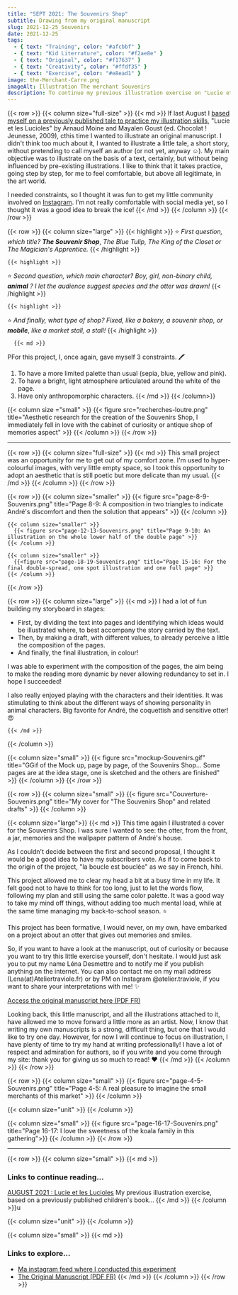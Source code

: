 ```yaml
---
title: "SEPT 2021: The Souvenirs Shop"
subtitle: Drawing from my original manuscript
slug: 2021-12-25_Souvenirs
date: 2021-12-25
tags:
  - { text: "Training", color: "#afcbbf" }
  - { text: "Kid Literrature", color: "#f2ae8e" }
  - { text: "Original", color: "#f17637" }
  - { text: "Creativity", color: "#ffdf35" }
  - { text: "Exercise", color: "#e8ead1" }
image: the-Merchant-Carre.png
imageAlt: Illustration The merchant Souvenirs
description: To continue my previous illustration exercise on "Lucie et les Lucioles", I took the initiative to illustrate a small manuscript, this time fictional. With the help of my subscribers, I created a short story...
---
```


{{< row >}}
  {{< column size="full-size" >}}
     {{< md >}}
If last August I [based myself on a previously published tale to practice my illustration skills](https://ateliertraviole.fr/en/blog/2021-12-20_lucie/), "Lucie et les Lucioles" by Arnaud Moine and Mayalen Goust (ed. Chocolat ! Jeunesse, 2009), cthis time I wanted to illustrate an original manuscript. I didn't think too much about it, I wanted to illustrate a little tale, a short story, without pretending to call myself an author (or not yet, anyway ☺️). My main objective was to illustrate on the basis of a text, certainly, but without being influenced by pre-existing illustrations. I like to think that it takes practice, going step by step, for me to feel comfortable, but above all legitimate, in the art world.

I needed constraints, so I thought it was fun to get my little community involved on [Instagram](https://www.instagram.com/atelier.traviole/ "Léna Desmettre 🍓 Instagram"). I'm not really comfortable with social media yet, so I thought it was a good idea to break the ice!
     {{< /md >}}
  {{< /column >}}
{{< /row >}}

{{< row >}}
  {{< column size="large" >}}
    {{< highlight >}}
⭐ *First question, which title?* ***The Souvenir Shop***, *The Blue Tulip, The King of the Closet or The Magician's Apprentice.*
    {{< /highlight >}}


    {{< highlight >}}
⭐ *Second question, which main character? Boy, girl, non-binary child,* ***animal*** *? I let the audience suggest species and the otter was drawn!*
    {{< /highlight >}}


    {{< highlight >}}
⭐ *And finally, what type of shop? Fixed, like a bakery, a souvenir shop, or* ***mobile***, *like a market stall, a stall!*
    {{< /highlight >}}

      {{< md >}}
PFor this project, I, once again, gave myself 3 constraints. 🖍️

1. To have a more limited palette than usual (sepia, blue, yellow and pink).
2. To have a bright, light atmosphere articulated around the white of the page.
3. Have only anthropomorphic characters.
      {{< /md >}}
  {{< /column>}}

  {{< column size ="small" >}}
    {{< figure src="recherches-loutre.png" title="Aesthetic research for the creation of the Souvenirs Shop, I immediately fell in love with the cabinet of curiosity or antique shop of memories aspect" >}}
  {{< /column >}}
{{< /row >}}

---

{{< row >}}
  {{< column size="full-size" >}}
    {{< md >}}
This small project was an opportunity for me to get out of my comfort zone. I'm used to hyper-colourful images, with very little empty space, so I took this opportunity to adopt an aesthetic that is still poetic but more delicate than my usual.
    {{< /md >}}
  {{< /column >}}
{{< /row >}}

{{< row >}}
    {{< column size="smaller" >}}
      {{< figure src="page-8-9-Souvenirs.png" title="Page 8-9: A composition in two triangles to indicate André's discomfort and then the solution that appears" >}}
    {{< /column >}}

    {{< column size="smaller" >}}
      {{< figure src="page-12-13-Souvenirs.png" title="Page 9-10: An illustration on the whole lower half of the double page" >}}
    {{< /column >}}

    {{< column size="smaller" >}}
      {{<figure src="page-18-19-Souvenirs.png" title="Page 15-16: For the final double-spread, one spot illustration and one full page" >}}
    {{< /column >}}
{{< /row >}}

{{< row >}}
  {{< column size="large" >}}
    {{< md >}}
I had a lot of fun building my storyboard in stages:

- First, by dividing the text into pages and identifying which ideas would be illustrated where, to best accompany the story carried by the text.
- Then, by making a draft, with different values, to already perceive a little the composition of the pages.
- And finally, the final illustration, in colour!

I was able to experiment with the composition of the pages, the aim being to make the reading more dynamic by never allowing redundancy to set in. I hope I succeeded!

I also really enjoyed playing with the characters and their identities. It was stimulating to think about the different ways of showing personality in animal characters. Big favorite for André, the coquettish and sensitive otter! 😍

    {{< /md >}}
  {{< /column >}}

  {{< column size="small" >}}
    {{< figure src="mockup-Souvenirs.gif" title="GGif of the Mock up, page by page, of the Souvenirs Shop... Some pages are at the idea stage, one is sketched and the others are finished" >}}
  {{< /column >}}
{{< /row >}}

{{< row >}}
  {{< column size="small" >}}
      {{< figure src="Couverture-Souvenirs.png" title="My cover for \"The Souvenirs Shop\" and related drafts" >}}
  {{< /column >}}

  {{< column size="large">}}
    {{< md >}}
This time again I illustrated a cover for the Souvenirs Shop. I was sure I wanted to see: the otter, from the front, a jar, memories and the wallpaper pattern of André's house.

As I couldn't decide between the first and second proposal, I thought it would be a good idea to have my subscribers vote. As if to come back to the origin of the project, "la boucle est bouclée" as we say in French, hihi.

This project allowed me to clear my head a bit at a busy time in my life. It felt good not to have to think for too long, just to let the words flow, following my plan and still using the same color palette. It was a good way to take my mind off things, without adding too much mental load, while at the same time managing my back-to-school season. ⭐

This project has been formative, I would never, on my own, have embarked on a project about an otter that gives out memories and smiles.

So, if you want to have a look at the manuscript, out of curiosity or because you want to try this little exercise yourself, don't hesitate. I would just ask you to put my name Léna Desmettre and to notify me if you publish anything on the internet. You can also contact me on my mail address (Lena(at)Ateliertraviole.fr) or by PM on Instagram \@atelier.traviole, if you want to share your interpretations with me! ✨

[Access the original manuscript here (PDF FR)](https://s3.us-west-2.amazonaws.com/secure.notion-static.com/b7269104-dfdf-435a-bf17-df1df857cc88/MANUSCRIT_Le_Magasin_des_souvenirs.pdf?X-Amz-Algorithm=AWS4-HMAC-SHA256&X-Amz-Content-Sha256=UNSIGNED-PAYLOAD&X-Amz-Credential=AKIAT73L2G45EIPT3X45%2F20211227%2Fus-west-2%2Fs3%2Faws4_request&X-Amz-Date=20211227T124441Z&X-Amz-Expires=86400&X-Amz-Signature=276c2e7e2963c07933b0937d80d4f10237d9349d7d8cd9b6f797617e9f1f31d7&X-Amz-SignedHeaders=host&response-content-disposition=filename%20%3D%22MANUSCRIT%2520Le%2520Magasin%2520des%2520souvenirs.pdf%22&x-id=GetObject/ "PDF MAnuscrit Le Magasin des souvenirs")

Looking back, this little manuscript, and all the illustrations attached to it, have allowed me to move forward a little more as an artist. Now, I know that writing my own manuscripts is a strong, difficult thing, but one that I would like to try one day. However, for now I will continue to focus on illustration, I have plenty of time to try my hand at writing professionally!
I have a lot of respect and admiration for authors, so if you write and you come through my site: thank you for giving us so much to read! ♥️
    {{< /md >}}
  {{< /column >}}
{{< /row >}}

{{< row >}}
  {{< column size="small" >}}
    {{< figure src="page-4-5-Souvenirs.png" title="Page 4-5: A real pleasure to imagine the small merchants of this market" >}}
  {{< /column >}}

  {{< column size="unit" >}}
  {{< /column >}}

  {{< column size="small" >}}
    {{< figure src="page-16-17-Souvenirs.png" title="Page 16-17: I love the sweetness of the koala family in this gathering">}}
  {{< /column >}}
{{< /row >}}
___
{{< row >}}
  {{< column size="small" >}}
    {{< md >}}
### Links to continue reading...

[AUGUST 2021 : Lucie et les Lucioles](https://ateliertraviole.fr/en/blog/2021-12-20_lucie/)
My previous illustration exercise, based on a previously published children's book...
    {{< /md >}}
  {{< /column >}}u

  {{< column size="unit" >}}
  {{< /column >}}

  {{< column size="small" >}}
    {{< md >}}
### Links to explore...

- [Ma instagram feed where I conducted this experiment](https://www.instagram.com/atelier.traviole/)
- [The Original Manuscript (PDF FR)](https://s3.us-west-2.amazonaws.com/secure.notion-static.com/af272fc4-849d-42b9-8d97-f6ca1023eea2/MANUSCRIT_Le_Magasin_des_souvenirs.pdf?X-Amz-Algorithm=AWS4-HMAC-SHA256&X-Amz-Content-Sha256=UNSIGNED-PAYLOAD&X-Amz-Credential=AKIAT73L2G45EIPT3X45%2F20211227%2Fus-west-2%2Fs3%2Faws4_request&X-Amz-Date=20211227T132629Z&X-Amz-Expires=86400&X-Amz-Signature=9634b44934b25d72d14bfecb36fc25af228649512ba55ef622912556ebd50def&X-Amz-SignedHeaders=host&response-content-disposition=filename%20%3D%22MANUSCRIT%2520Le%2520Magasin%2520des%2520souvenirs.pdf%22&x-id=GetObject/)
    {{< /md >}}
  {{< /column >}}
{{< /row >}}
